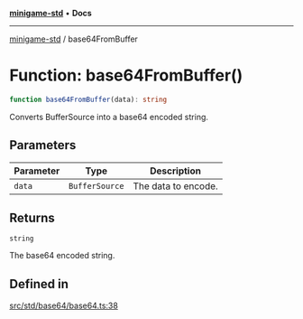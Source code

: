 [**minigame-std**](../README.md) • **Docs**

***

[minigame-std](../README.md) / base64FromBuffer

# Function: base64FromBuffer()

```ts
function base64FromBuffer(data): string
```

Converts BufferSource into a base64 encoded string.

## Parameters

| Parameter | Type | Description |
| ------ | ------ | ------ |
| `data` | `BufferSource` | The data to encode. |

## Returns

`string`

The base64 encoded string.

## Defined in

[src/std/base64/base64.ts:38](https://github.com/JiangJie/minigame-std/blob/d842b492eda479274cfeb38a06f4c4255b5493bc/src/std/base64/base64.ts#L38)
